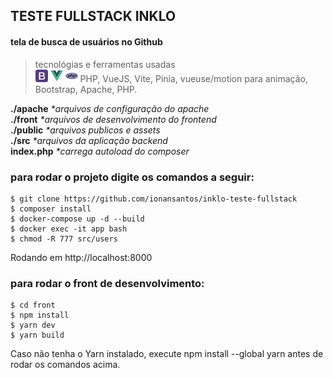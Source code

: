 ## TESTE FULLSTACK INKLO

#### tela de busca de usuários no Github
> tecnológias e ferramentas usadas \
>  <code><img height="20" src="https://raw.githubusercontent.com/github/explore/80688e429a7d4ef2fca1e82350fe8e3517d3494d/topics/bootstrap/bootstrap.png"></code>
  <code><img height="20" src="https://raw.githubusercontent.com/github/explore/80688e429a7d4ef2fca1e82350fe8e3517d3494d/topics/vue/vue.png"></code>
  <code><img height="20" src="https://raw.githubusercontent.com/github/explore/80688e429a7d4ef2fca1e82350fe8e3517d3494d/topics/php/php.png"></code> 
> PHP, VueJS, Vite, Pinia, vueuse/motion para animação, Bootstrap, Apache, PHP.

 **./apache** _\*arquivos de configuração do apache_ \
 **./front** _\*arquivos de desenvolvimento do frontend_ \
 **./public** _\*arquivos publicos e assets_ \
 **./src** _\*arquivos da aplicação backend_ \
 **index.php** _\*carrega autoload do composer_
 
 
 ### para rodar o projeto digite os comandos a seguir:
 ```
$ git clone https://github.com/ionansantos/inklo-teste-fullstack
$ composer install
$ docker-compose up -d --build
$ docker exec -it app bash
$ chmod -R 777 src/users
 ```
 
Rodando em http://localhost:8000


### para rodar o front de desenvolvimento:
```
$ cd front
$ npm install
$ yarn dev
$ yarn build
```
Caso não tenha o Yarn instalado, execute npm install --global yarn antes de rodar os comandos acima.
